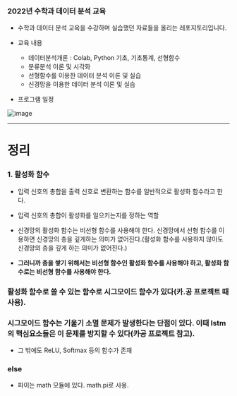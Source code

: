 ### 2022년 수학과 데이터 분석 교육

- 수학과 데이터 분석 교육을 수강하며 실습했던 자료들을 올리는 레포지토리입니다.


- 교육 내용
  - 데이터분석개론 : Colab, Python 기초, 기초통계, 선형함수 
  - 분류분석 이론 및 시각화
  - 선형함수를 이용한 데이터 분석 이론 및 실습
  - 신경망을 이용한 데이터 분석 이론 및 실습

- 프로그램 일정

![image](https://user-images.githubusercontent.com/108641325/201295447-b0f98170-6100-4d12-aab9-64a93d572642.png)

---

# 정리

### 1. 활성화 함수 

- 입력 신호의 총합을 출력 신호로 변환하는 함수를 일반적으로 활성화 함수라고 한다.

- 입력 신호의 총합이 활성화를 일으키는지를 정하는 역할

- 신경망의 활성화 함수는 비선형 함수를 사용해야 한다. 신경망에서 선형 함수를 이용하면 신경망의 층을 깊게하는 의미가 없어진다.(활성화 함수를 사용하지 않아도 신경망의 층을 깊게 하는 의미가 없어진다.)

- **그러니까 층을 쌓기 위해서는 비선형 함수인 활성화 함수를 사용해야 하고, 활성화 함수로는 비선형 함수를 사용해야 한다.**

### 활성화 함수로 쓸 수 있는 함수로 **시그모이드 함수**가 있다(**카.공 프로젝트 때 사용**). 
### 시그모이드 함수는 **기울기 소멸 문제가 발생한다는 단점**이 있다. **이때 lstm의 핵심요소들은 이 문제를 방지할 수 있다(카공 프로젝트 참고).**

- 그 밖에도 ReLU, Softmax 등의 함수가 존재

### else

- 파이는 math 모듈에 있다. math.pi로 사용.
